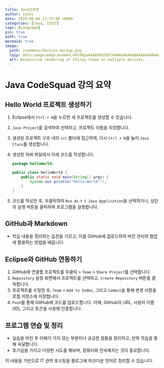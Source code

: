 ```yaml
---
title: Java인프런
author: cotes
date: 2019-08-08 11:33:00 +0800
categories: [Java, 인프런]
tags: [Language]
pin: true
math: true
mermaid: true
image:
  path: /commons/devices-mockup.png
  lqip: data:image/webp;base64,UklGRpoAAABXRUJQVlA4WAoAAAAQAAAADwAABwAAQUxQSDIAAAARL0AmbZurmr57yyIiqE8oiG0bejIYEQTgqiDA9vqnsUSI6H+oAERp2HZ65qP/VIAWAFZQOCBCAAAA8AEAnQEqEAAIAAVAfCWkAALp8sF8rgRgAP7o9FDvMCkMde9PK7euH5M1m6VWoDXf2FkP3BqV0ZYbO6NA/VFIAAAA
  alt: Responsive rendering of Chirpy theme on multiple devices.
---
```


# Java CodeSquad 강의 요약

## Hello World 프로젝트 생성하기
1. Eclipse에서 `Ctrl + N`을 누르면 새 프로젝트를 생성할 수 있습니다.
2. `Java Project`를 검색하여 선택하고, 프로젝트 이름을 지정합니다.
3. 생성된 프로젝트 구조 내의 `src` 폴더에 접근하여, 다시 `Ctrl + N`을 눌러 `Java Class`를 생성합니다.
4. 생성된 자바 파일에서 아래 코드를 작성합니다.

    ```java
    package helloWorld;

    public class HelloWorld {
        public static void main(String[] args) {
            System.out.println("Hello World!");
        }
    }
    ```

5. 코드를 작성한 후, 우클릭하여 `Run As` > `1 Java Application`을 선택하거나, 상단의 실행 버튼을 클릭하여 프로그램을 실행합니다.

## GitHub과 Markdown
- 학습 내용을 정리하는 습관을 기르고, 이를 GitHub에 업로드하여 버전 관리와 협업에 활용하는 방법을 배웁니다.

## Eclipse와 GitHub 연동하기
1. GitHub에 연결할 프로젝트를 우클릭 > `Team` > `Share Project`를 선택합니다.
2. `Repository` 설정 화면에서 프로젝트를 선택하고, `Create Repository` 버튼을 클릭합니다.
3. 프로젝트를 수정한 후, `Team` > `Add to Index`, 그리고 `Commit`을 통해 변경 사항을 로컬 저장소에 저장합니다.
4. `Push`를 통해 GitHub에 코드를 업로드합니다. 이때, GitHub의 URL, 사용자 이름(ID), 그리고 토큰을 사용해 인증합니다.

## 프로그램 연습 및 정리
- 실습을 마친 후 이해가 가지 않는 부분이나 궁금한 점들을 정리하고, 반복 학습을 통해 숙달합니다.
- 호기심을 가지고 다양한 시도를 해보며, 컴퓨터와 친숙해지는 것이 중요합니다.

이 내용을 기반으로 IT 관련 포스팅을 블로그에 마크다운 언어로 정리할 수 있습니다.

